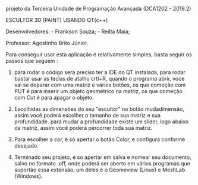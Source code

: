 projeto da Terceira Unidade de Programação Avançada (DCA1202 - 2019.2)

ESCULTOR 3D (PAINT) USANDO QT(c++)

Desenvolvedores:
	- Frankson Souza;
	- Reilta Maia;

Professor: Agostinho Brito Júnior.

Para conseguir usar esta aplicação é relativamente simples, basta seguir os passos que seguem :

 1) para rodar o código será preciso ter a IDE do QT instalada, para rodar bastar usar as teclas de atalho crtl+R, quando o programa abrir, voce vai se deparar com uma matriz e vários botões, os que começão com PUT é para inserir um objeto geométrico na matriz, os que começão com Cut é para apagar o objeto.

  2) Escolhidas as dimensões do seu "escultor" no botão mudadimensão, assim você poderá escolher o tamanho de sua matriz e sua profundidade. para mudar a profundidade existe um slider, logo abaixo da matriz, assim você poderá percorrer toda sua matriz.

  3) Para escolher a cor, é só apertar o botão Color, e configura conforme desejado.

  4) Terminado seu projeto, é so apertar em salva e nomear seu documento, salvo no formato .off, onde poderá ser aberto em vários programas que suportão essa extensão, um deles é o Geomeview (Linux) e MeshLab (Windows).
